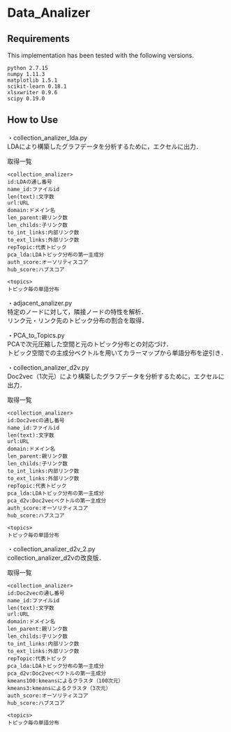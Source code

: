 # Data_Analizer

## Requirements

This implementation has been tested with the following versions.

```
python 2.7.15
numpy 1.11.3
matplotlib 1.5.1
scikit-learn 0.18.1
xlsxwriter 0.9.6
scipy 0.19.0
```

## How to Use
・collection_analizer_lda.py  
LDAにより構築したグラフデータを分析するために，エクセルに出力．  

取得一覧  
```
<collection_analizer>
id:LDAの通し番号
name_id:ファイルid
len(text):文字数
url:URL
domain:ドメイン名
len_parent:親リンク数
len_childs:子リンク数
to_int_links:内部リンク数
to_ext_links:外部リンク数
repTopic:代表トピック
pca_lda:LDAトピック分布の第一主成分
auth_score:オーソリティスコア
hub_score:ハブスコア

<topics>
トピック毎の単語分布
```

・adjacent_analizer.py  
特定のノードに対して，隣接ノードの特性を解析．  
リンク元・リンク先のトピック分布の割合を取得．  

・PCA_to_Topics.py  
PCAで次元圧縮した空間と元のトピック分布との対応づけ．  
トピック空間での主成分ベクトルを用いてカラーマップから単語分布を逆引き．  

・collection_analizer_d2v.py  
Doc2vec（1次元）により構築したグラフデータを分析するために，エクセルに出力．  

取得一覧  
```
<collection_analizer>
id:Doc2vecの通し番号
name_id:ファイルid
len(text):文字数
url:URL
domain:ドメイン名
len_parent:親リンク数
len_childs:子リンク数
to_int_links:内部リンク数
to_ext_links:外部リンク数
repTopic:代表トピック
pca_lda:LDAトピック分布の第一主成分
pca_d2v:Doc2vecベクトルの第一主成分
auth_score:オーソリティスコア
hub_score:ハブスコア

<topics>
トピック毎の単語分布
```

・collection_analizer_d2v_2.py   
collection_analizer_d2vの改良版．  

取得一覧  
```
<collection_analizer>
id:Doc2vecの通し番号
name_id:ファイルid
len(text):文字数
url:URL
domain:ドメイン名
len_parent:親リンク数
len_childs:子リンク数
to_int_links:内部リンク数
to_ext_links:外部リンク数
repTopic:代表トピック
pca_lda:LDAトピック分布の第一主成分
pca_d2v:Doc2vecベクトルの第一主成分
kmeans100:kmeansによるクラスタ（100次元）
kmeans3:kmeansによるクラスタ（3次元）
auth_score:オーソリティスコア
hub_score:ハブスコア

<topics>
トピック毎の単語分布
```
